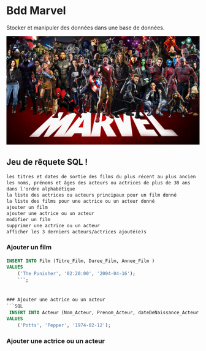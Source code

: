 # Bdd Marvel

Stocker et manipuler des données dans une base de données.

![img_html](./img/marvel.jpeg)

## Jeu de rêquete SQL ! 

    les titres et dates de sortie des films du plus récent au plus ancien
    les noms, prénoms et âges des acteurs ou actrices de plus de 30 ans dans l'ordre alphabétique
    la liste des actrices ou acteurs principaux pour un film donné
    la liste des films pour une actrice ou un acteur donné
    ajouter un film
    ajouter une actrice ou un acteur
    modifier un film
    supprimer une actrice ou un acteur
    afficher les 3 derniers acteurs/actrices ajouté(e)s ​


### Ajouter un film
```SQL
INSERT INTO Film (Titre_Film, Duree_Film, Annee_Film )
VALUES
	('The Punisher', '02:20:00', '2004-04-16');
    ```;


### Ajouter une actrice ou un acteur
```SQL
 INSERT INTO Acteur (Nom_Acteur, Prenom_Acteur, dateDeNaissance_Acteur )
VALUES
	('Potts', 'Pepper', '1974-02-12');
```


### Ajouter une actrice ou un acteur




